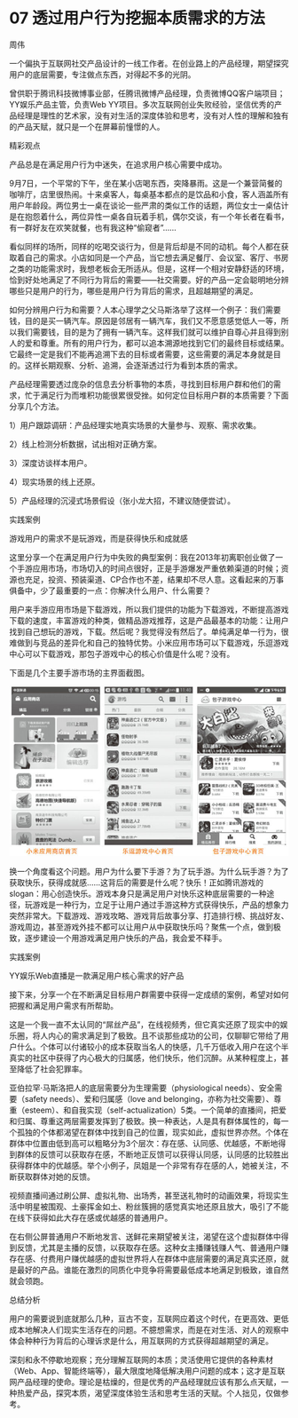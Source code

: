 # 07 透过用户行为挖掘本质需求的方法

周伟

一个偏执于互联网社交产品设计的一线工作者。在创业路上的产品经理，期望探究用户的底层需要，专注做点东西，对得起不多的光阴。

曾供职于腾讯科技微博事业部，任腾讯微博产品经理，负责微博QQ客户端项目；YY娱乐产品主管，负责Web YY项目。多次互联网创业失败经验，坚信优秀的产品经理是理性的艺术家，没有对生活的深度体验和思考，没有对人性的理解和独有的产品天赋，就只是一个在屏幕前憧憬的人。

精彩观点

产品总是在满足用户行为中迷失，在追求用户核心需要中成功。

9月7日，一个平常的下午，坐在某小店喝东西，突降暴雨。这是一个兼营简餐的咖啡厅，店里很热闹。十来桌客人，每桌基本都点的是饮品和小食，客人涵盖所有用户年龄段。两位男士一桌在谈论一些严肃的类似工作的话题，两位女士一桌估计是在抱怨着什么，两位异性一桌各自玩着手机，偶尔交谈，有一个年长者在看书，有一群好友在欢笑就餐，也有我这种“偷窥者”……

看似同样的场所，同样的吃喝交谈行为，但是背后却是不同的动机。每个人都在获取着自己的需求。小店如同是一个产品，当它想去满足餐厅、会议室、客厅、书房之类的功能需求时，我想老板会无所适从。但是，这样一个相对安静舒适的环境，恰到好处地满足了不同行为背后的需要——社交需要。好的产品一定会聪明地分辨哪些只是用户的行为，哪些是用户行为背后的需求，且超越期望的满足。

如何分辨用户行为和需要？人本心理学之父马斯洛举了这样一个例子：我们需要钱，目的是买一辆汽车。原因是邻居有一辆汽车，我们又不愿意感觉低人一等，所以我们需要钱，目的是为了拥有一辆汽车。这样我们就可以维护自尊心并且得到别人的爱和尊重。所有的用户行为，都可以追本溯源地找到它们的最终目标或结果。它最终一定是我们不能再追溯下去的目标或者需要，这些需要的满足本身就是目的。这样长期观察、分析、追溯，会逐渐透过行为看到本质的需求。

产品经理需要透过庞杂的信息去分析事物的本质，寻找到目标用户群和他们的需求，忙于满足行为而堆积功能很累很受挫。如何定位目标用户群的本质需要？下面分享几个方法。

1）用户跟踪调研：产品经理实地真实场景的大量参与、观察、需求收集。

2）线上检测分析数据，试出相对正确方案。

3）深度访谈样本用户。

4）现实场景的线上还原。

5）产品经理的沉浸式场景假设（张小龙大招，不建议随便尝试）。

实践案例

游戏用户的需求不是玩游戏，而是获得快乐和成就感

这里分享一个在满足用户行为中失败的典型案例：我在2013年初离职创业做了一个手游应用市场，市场切入的时间点很好，正是手游爆发严重依赖渠道的时候；资源也充足，投资、预装渠道、CP合作也不差，结果却不尽人意。这看起来的万事俱备中，少了最重要的一点：你解决什么用户、什么需要？

用户来手游应用市场是下载游戏，所以我们提供的功能为下载游戏，不断提高游戏下载的速度，丰富游戏的种类，做精品游戏推荐，这是产品最基本的功能：让用户找到自己想玩的游戏，下载。然后呢？我觉得没有然后了。单纯满足单一行为，很难做到与竞品的差异化和自己的独特优势。小米应用市场可以下载游戏，乐逗游戏中心可以下载游戏，那包子游戏中心的核心价值是什么呢？没有。

下面是几个主要手游市场的主界面截图。

![](images/image01732_jpeg)

换一个角度看这个问题。用户为什么要下手游？为了玩手游。为什么玩手游？为了获取快乐，获得成就感……这背后的需要是什么呢？快乐！正如腾讯游戏的slogan：用心创造快乐。游戏本身只是满足用户对快乐这种底层需要的一种途径，玩游戏是一种行为，立足于让用户通过手游这种方式获得快乐，产品的想象力突然非常大。下载游戏、游戏攻略、游戏背后故事分享、打造排行榜、挑战好友、游戏周边，甚至游戏外挂不都可以让用户从中获取快乐吗？聚焦一个点，做到极致，逐步建设一个用游戏满足用户快乐的产品，我会爱不释手。

实践案例

YY娱乐Web直播是一款满足用户核心需求的好产品

接下来，分享一个在不断满足目标用户群需要中获得一定成绩的案例，希望对如何把握和满足用户需求有所帮助。

这是一个我一直不太认同的“屌丝产品”，在线视频秀，但它真实还原了现实中的娱乐圈，将人内心的需求满足到了极致。且不谈那些成功的公司，仅聊聊它带给了用户什么。个体可以付诸较小的成本获取当名人的快感，几千万低收入用户在这个半真实的社区中获得了内心极大的归属感，他们快乐，他们沉醉。从某种程度上，甚至降低了社会犯罪率。

亚伯拉罕·马斯洛把人的底层需要分为生理需要（physiological needs）、安全需要（safety needs）、爱和归属感（love and belonging，亦称为社交需要）、尊重（esteem）、和自我实现（self-actualization）5类。一个简单的直播间，把爱和归属、尊重这两层需要发挥到了极致。换一种表达，人是具有群体属性的，每一个孤独的个体都渴望在群体中找到自己的位置，现实如此，虚拟世界亦然。个体在群体中位置由低到高可以粗略分为3个层次：存在感、认同感、优越感，不断地得到群体的反馈可以获取存在感，不断地正反馈可以获得认同感，认同感的比较胜出获得群体中的优越感。举个小例子，凤姐是一个非常有存在感的人，她被关注，不断获取群体对她的反馈。

视频直播间通过刷公屏、虚拟礼物、出场秀，甚至送礼物时的动画效果，将现实生活中明星被围观、土豪挥金如土、粉丝簇拥的感觉真实地还原且放大，吸引了不能在线下获得如此大存在感或优越感的普通用户。

在右侧公屏普通用户不断地发言、送鲜花来期望被关注，渴望在这个虚拟群体中得到反馈，尤其是主播的反馈，以获取存在感。这种女主播赚钱赚人气、普通用户赚存在感、付费用户赚优越感的虚拟世界将人在群体中底层需要的满足真实还原，就是最好的产品。谁能在激烈的同质化中竞争将需要最低成本地满足到极致，谁自然就会领跑。

总结分析

用户的需要说到底就那么几种，亘古不变，互联网应着这个时代，在更高效、更低成本地解决人们现实生活存在的问题。不臆想需求，而是在对生活、对人的观察中体会种种行为背后的心理诉求是什么，用互联网的方式获得超越期望的满足。

深刻和永不停歇地观察；充分理解互联网的本质；灵活使用它提供的各种素材（Web、App、智能终端等），最大限度地降低解决用户问题的成本；这才是互联网产品经理的使命。理论是枯燥的，但是优秀的产品经理就应该有那么点天赋，一种热爱产品，探究本质，渴望深度体验生活和思考生活的天赋。个人拙见，仅做参考。
